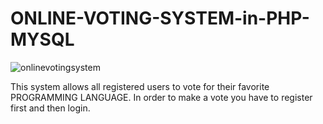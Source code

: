 # ONLINE-VOTING-SYSTEM-in-PHP-MYSQL

![onlinevotingsystem](https://cloud.githubusercontent.com/assets/16975766/23581990/7f504dda-0146-11e7-9320-43281a1bec01.png)


This system allows all registered users to vote for their favorite PROGRAMMING LANGUAGE.
In order to make a vote you have to register first and then login.

